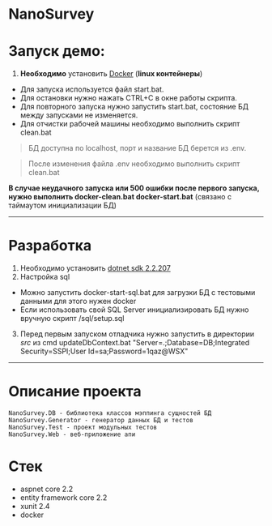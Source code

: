 # NanoSurvey

# Запуск демо:
1. **Необходимо** установить [Docker](https://download.docker.com/win/stable/Docker%20Desktop%20Installer.exe) (**linux контейнеры**)
- Для запуска используется файл start.bat.
- Для остановки нужно нажать CTRL+C в окне работы скрипта.
- Для повторного запуска нужно запустить start.bat, состояние БД между запусками не изменяется.
- Для отчистки рабочей машины необходимо выполнить скрипт clean.bat
> БД доступна по localhost, порт и название БД берется из .env.

> После изменения файла .env необходимо выполнить скрипт clean.bat

**В случае неудачного запуска или 500 ошибки после первого запуска, нужно выполнить docker-clean.bat docker-start.bat** (связано с таймаутом инициализации БД)

___

# Разработка
1. Необходимо установить [dotnet sdk 2.2.207](https://dotnet.microsoft.com/download/dotnet-core/2.2)
2. Настройка sql
- Можно запустить docker-start-sql.bat для загрузки БД с тестовыми данными для этого нужен docker
- Если использовать свой SQL Server инициализировать БД нужно вручную скрипт /sql/setup.sql
3. Перед первым запуском отладчика нужно запустить в директории *src* из cmd
	updateDbContext.bat "Server=.\;Database=DB;Integrated Security=SSPI;User Id=sa;Password=1qaz@WSX"
  
___

# Описание проекта
	NanoSurvey.DB - библиотека классов мэппинга сущностей БД
	NanoSurvey.Generator - генератор данных БД и тестов
	NanoSurvey.Test - проект модульных тестов
	NanoSurvey.Web - веб-приложение апи
# Стек
- aspnet core 2.2
- entity framework core 2.2
- xunit 2.4
- docker 
